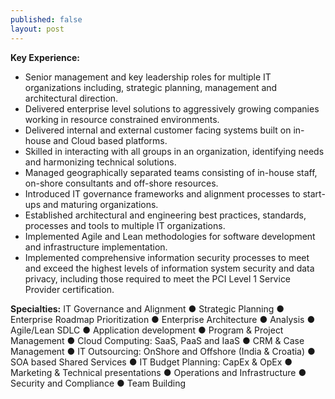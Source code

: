 ```yaml
---
published: false
layout: post
---
```

**Key Experience:**
- Senior management and key leadership roles for multiple IT organizations including, strategic planning, management and architectural direction.
- Delivered enterprise level solutions to aggressively growing companies working in resource constrained environments.
- Delivered internal and external customer facing systems built on in-house and Cloud based platforms.
- Skilled in interacting with all groups in an organization, identifying needs and harmonizing technical solutions.  
- Managed geographically separated teams consisting of in-house staff, on-shore consultants and off-shore resources. 
- Introduced IT governance frameworks and alignment processes to start-ups and maturing organizations.
- Established architectural and engineering best practices, standards, processes and tools to multiple IT organizations.
- Implemented Agile and Lean methodologies for software development and infrastructure implementation.
- Implemented comprehensive information security processes to meet and exceed the highest levels of information system security and data privacy, including those required to meet the PCI Level 1 Service Provider certification.

**Specialties:** 
IT Governance and Alignment  ● Strategic Planning ● Enterprise Roadmap Prioritization ● Enterprise Architecture ● Analysis  ●  Agile/Lean SDLC ● Application development  ● Program & Project Management ● Cloud Computing: SaaS, PaaS and IaaS ● CRM & Case Management ● IT Outsourcing: OnShore and Offshore (India & Croatia) ● SOA  based Shared Services ● IT Budget Planning: CapEx & OpEx ● Marketing & Technical presentations ● Operations and Infrastructure ● Security and Compliance ● Team Building

